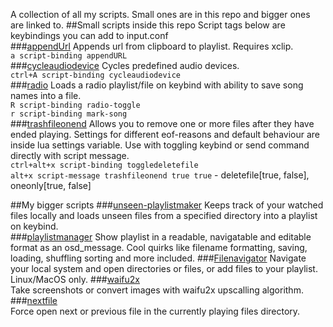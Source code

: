 A collection of all my scripts. Small ones are in this repo and bigger ones are linked to.
##Small scripts inside this repo
Script tags below are keybindings you can add to input.conf  
###[appendUrl](https://github.com/donmaiq/mpv-scripts/blob/master/appendURL.lua)
  Appends url from clipboard to playlist. Requires xclip.  
  `a script-binding appendURL`  
###[cycleaudiodevice](https://github.com/donmaiq/mpv-scripts/blob/master/cycleaudiodevice.lua)
  Cycles predefined audio devices.  
  `ctrl+A script-binding cycleaudiodevice`  
###[radio](https://github.com/donmaiq/mpv-scripts/blob/master/radio.lua)
  Loads a radio playlist/file on keybind with ability to save song names into a file.  
  `R script-binding radio-toggle`  
  `r script-binding mark-song`  
###[trashfileonend](https://github.com/donmaiq/mpv-scripts/blob/master/trashfileonend.lua)
  Allows you to remove one or more files after they have ended playing. Settings for different eof-reasons and default behaviour are inside lua settings variable. Use with toggling keybind or send command directly with script message.  
  `ctrl+alt+x script-binding toggledeletefile`  
  `alt+x script-message trashfileonend true true` - deletefile[true, false], oneonly[true, false]  
  
##My bigger scripts
###[unseen-playlistmaker](https://github.com/donmaiq/unseen-playlistmaker)
  Keeps track of your watched files locally and loads unseen files from a specified directory into a playlist on keybind.  
###[playlistmanager](https://github.com/donmaiq/Mpv-Playlistmanager)
  Show playlist in a readable, navigatable and editable format as an osd_message. Cool quirks like filename formatting, saving, loading, shuffling sorting and more included.
###[Filenavigator](https://github.com/donmaiq/mpv-filenavigator)
  Navigate your local system and open directories or files, or add files to your playlist. Linux/MacOS only.
###[waifu2x](https://github.com/donmaiq/mpv-waifu2x)  
  Take screenshots or convert images with waifu2x upscalling algorithm.
###[nextfile](https://github.com/donmaiq/mpv-scripts/blob/master/nextfile.lua)  
  Force open next or previous file in the currently playing files directory.  
   
